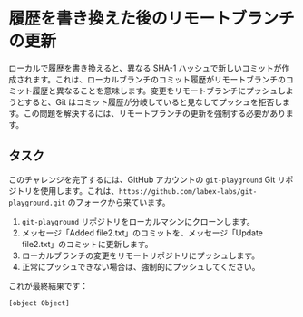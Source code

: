 # 履歴を書き換えた後のリモートブランチの更新

ローカルで履歴を書き換えると、異なる SHA-1 ハッシュで新しいコミットが作成されます。これは、ローカルブランチのコミット履歴がリモートブランチのコミット履歴と異なることを意味します。変更をリモートブランチにプッシュしようとすると、Git はコミット履歴が分岐していると見なしてプッシュを拒否します。この問題を解決するには、リモートブランチの更新を強制する必要があります。

## タスク

このチャレンジを完了するには、GitHub アカウントの `git-playground` Git リポジトリを使用します。これは、`https://github.com/labex-labs/git-playground.git` のフォークから来ています。

1. `git-playground` リポジトリをローカルマシンにクローンします。
2. メッセージ「Added file2.txt」のコミットを、メッセージ「Update file2.txt」のコミットに更新します。
3. ローカルブランチの変更をリモートリポジトリにプッシュします。
4. 正常にプッシュできない場合は、強制的にプッシュしてください。

これが最終結果です：

```shell
[object Object]
```
